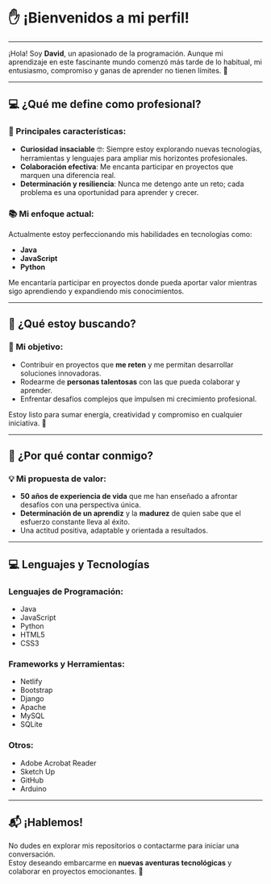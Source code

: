  # ✋ ¡Bienvenidos a mi perfil!

---

¡Hola! Soy **David**, un apasionado de la programación. Aunque mi aprendizaje en este fascinante mundo comenzó más tarde de lo habitual, mi entusiasmo, compromiso y ganas de aprender no tienen límites. 🚀

---

## 💻 ¿Qué me define como profesional?

### 🌟 Principales características:
- **Curiosidad insaciable** 🤓: Siempre estoy explorando nuevas tecnologías, herramientas y lenguajes para ampliar mis horizontes profesionales.  
- **Colaboración efectiva**: Me encanta participar en proyectos que marquen una diferencia real.  
- **Determinación y resiliencia**: Nunca me detengo ante un reto; cada problema es una oportunidad para aprender y crecer.  

### 📚 Mi enfoque actual:
Actualmente estoy perfeccionando mis habilidades en tecnologías como:
- **Java**
- **JavaScript**
- **Python**

Me encantaría participar en proyectos donde pueda aportar valor mientras sigo aprendiendo y expandiendo mis conocimientos.

---

## 🚀 ¿Qué estoy buscando?

### 🎯 Mi objetivo:
- Contribuir en proyectos que **me reten** y me permitan desarrollar soluciones innovadoras.  
- Rodearme de **personas talentosas** con las que pueda colaborar y aprender.  
- Enfrentar desafíos complejos que impulsen mi crecimiento profesional.

Estoy listo para sumar energía, creatividad y compromiso en cualquier iniciativa. 💪

---

## 🌟 ¿Por qué contar conmigo?

### 💡 Mi propuesta de valor:
- **50 años de experiencia de vida** que me han enseñado a afrontar desafíos con una perspectiva única.  
- **Determinación de un aprendiz** y la **madurez** de quien sabe que el esfuerzo constante lleva al éxito.  
- Una actitud positiva, adaptable y orientada a resultados.

---

## 💻 Lenguajes y Tecnologías

### Lenguajes de Programación:
- Java
- JavaScript
- Python
- HTML5
- CSS3

### Frameworks y Herramientas:
- Netlify
- Bootstrap
- Django
- Apache
- MySQL
- SQLite

### Otros:
- Adobe Acrobat Reader
- Sketch Up
- GitHub
- Arduino

---

## 📬 ¡Hablemos!

No dudes en explorar mis repositorios o contactarme para iniciar una conversación.  
Estoy deseando embarcarme en **nuevas aventuras tecnológicas** y colaborar en proyectos emocionantes. 🚀














